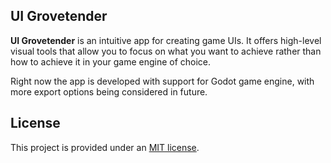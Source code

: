 ## UI Grovetender

**UI Grovetender** is an intuitive app for creating game UIs. It offers high-level visual tools that allow you to focus on what you want to achieve rather than how to achieve it in your game engine of choice.

Right now the app is developed with support for Godot game engine, with more export options being considered in future.


## License

This project is provided under an [MIT license](LICENSE).
